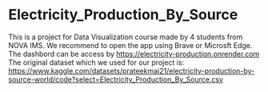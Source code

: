 # Electricity_Production_By_Source

This is a project for Data Visualization course made by 4 students from NOVA IMS.
We recommend to open the app using Brave or Microsft Edge.
The dashbord can be access by https://electricity-production.onrender.com
The original dataset which we used for our project is: https://www.kaggle.com/datasets/prateekmaj21/electricity-production-by-source-world/code?select=Electricity_Production_By_Source.csv

